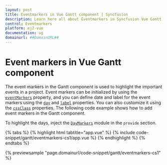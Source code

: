 ```yaml
---
layout: post
title: Eventmarkers in Vue Gantt component | Syncfusion
description: Learn here all about Eventmarkers in Syncfusion Vue Gantt component of Syncfusion Essential JS 2 and more.
control: Eventmarkers 
platform: ej2-vue
documentation: ug
domainurl: ##DomainURL##
---
```


# Event markers in Vue Gantt component

The event markers in the Gantt component is used to highlight the important events in a project. Event markers can be initialized by using the [`eventMarkers`](https://ej2.syncfusion.com/vue/documentation/api/gantt/#eventmarkers) property, and you can define date and label for the event markers using the [`day`](https://ej2.syncfusion.com/vue/documentation/api/gantt/eventMarker/#day) and [`label`](https://ej2.syncfusion.com/vue/documentation/api/gantt/eventMarker/#label) properties. You can also customize it using the [`cssClass`](https://ej2.syncfusion.com/vue/documentation/api/gantt/eventMarker/#cssclass) properties. The following code example shows how to add event markers in the Gantt component.

To highlight the days, inject the [`DayMarkers`](https://ej2.syncfusion.com/vue/documentation/api/gantt/#daymarkersmodule) module in the `provide` section.

{% tabs %}
{% highlight html tabtitle="app.vue" %}
{% include code-snippet/gantt/eventmarkers-cs1/app.vue %}
{% endhighlight %}
{% endtabs %}
        
{% previewsample "page.domainurl/code-snippet/gantt/eventmarkers-cs1" %}